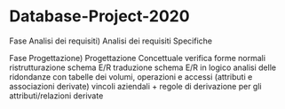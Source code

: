 # Database-Project-2020

Fase Analisi dei requisiti)
Analisi dei requisiti
Specifiche

Fase Progettazione)
Progettazione Concettuale
verifica forme normali
ristrutturazione schema E/R
traduzione schema E/R in logico
analisi delle ridondanze con tabelle dei volumi, operazioni e accessi (attributi e associazioni derivate)
vincoli aziendali + regole di derivazione per gli attributi/relazioni derivate
